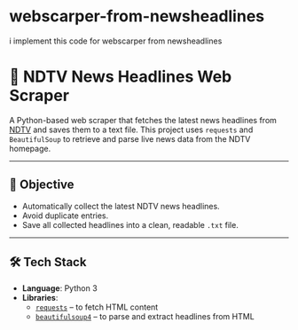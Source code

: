 # webscarper-from-newsheadlines
i implement this code for webscarper from newsheadlines
# 📰 NDTV News Headlines Web Scraper

A Python-based web scraper that fetches the latest news headlines from [NDTV](https://www.ndtv.com) and saves them to a text file. This project uses `requests` and `BeautifulSoup` to retrieve and parse live news data from the NDTV homepage.

---

## 🎯 Objective

- Automatically collect the latest NDTV news headlines.
- Avoid duplicate entries.
- Save all collected headlines into a clean, readable `.txt` file.

---

## 🛠️ Tech Stack

- **Language**: Python 3
- **Libraries**:
  - [`requests`](https://pypi.org/project/requests/) – to fetch HTML content
  - [`beautifulsoup4`](https://pypi.org/project/beautifulsoup4/) – to parse and extract headlines from HTML


